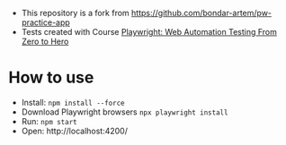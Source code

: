 - This repository is a fork from https://github.com/bondar-artem/pw-practice-app
- Tests created with Course [Playwright: Web Automation Testing From Zero to Hero](https://symfonia.udemy.com/course/playwright-from-zero-to-hero/)

# How to use
- Install: `npm install --force`
- Download Playwright browsers `npx playwright install`
- Run: `npm start`
- Open: http://localhost:4200/